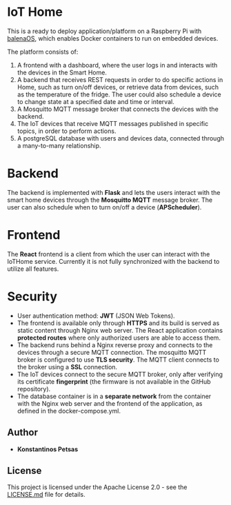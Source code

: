 # IoT Home

This is a ready to deploy application/platform on a Raspberry Pi with [balenaOS](https://www.balena.io/os/), which enables Docker containers to run on embedded devices.

The platform consists of:

1. A frontend with a dashboard, where the user logs in and interacts with the devices in the Smart Home.
2. A backend that receives REST requests in order to
do specific actions in Home, such as turn on/off devices, or retrieve data from
devices, such as the temperature of the fridge. The user could also schedule a device to change state at a specified date and time or interval.
3. A Mosquitto MQTT message broker that connects the devices with the backend.
4. The IoT devices that receive MQTT messages published in specific topics, in order to perform actions.
5. A postgreSQL database with users and devices data, connected through a many-to-many relationship.

# Backend

The backend is implemented with **Flask** and lets the users interact with the smart home devices through the **Mosquitto MQTT** message broker.
The user can also schedule when to turn on/off a device (**APScheduler**).

# Frontend

The **React** frontend is a client from which the user can interact with the IoTHome service. Currently it is not fully synchronized with the backend to utilize all features.

# Security

- User authentication method: **JWT** (JSON Web Tokens).
- The frontend is available only through **HTTPS** and its build is served as static content through Nginx web server. The React application contains **protected routes** where only authorized users are able to access them.
- The backend runs behind a Nginx reverse proxy and connects to the devices through a secure MQTT connection. The mosquitto MQTT broker is configured to use **TLS security**. The MQTT client connects to the broker using a **SSL** connection.
- The IoT devices connect to the secure MQTT broker, only after verifying its certificate **fingerprint** (the firmware is not available in the GitHub repository).
- The database container is in a **separate network** from the container with the Nginx web server and the frontend of the application, as defined in the docker-compose.yml.

## Author

* **Konstantinos Petsas**

## License

This project is licensed under the Apache License 2.0 - see the [LICENSE.md](LICENSE.md) file for details.
